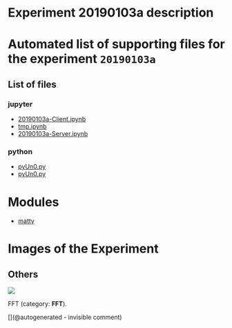 # Experiment 20190103a description





# Automated list of supporting files for the __experiment `20190103a`__

## List of files

### jupyter

* [20190103a-Client.ipynb](/matty/20190103a/20190103a-Client.ipynb)
* [tmp.ipynb](/tmp.ipynb)
* [20190103a-Server.ipynb](/matty/20190103a/20190103a-Server.ipynb)


### python

* [pyUn0.py](/matty/20190103a/pyUn0.py)
* [pyUn0.py](/matty/20190104a/pyUn0.py)





# Modules

* [matty](/matty/)




# Images of the Experiment

## Others

![](/matty/20190103a/images/20190103a-1-fft.jpg)

FFT (category: __FFT__).










[](@autogenerated - invisible comment)